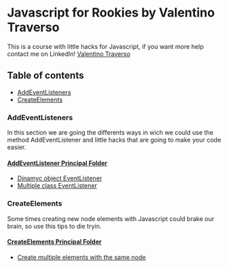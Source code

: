# Javascript for Rookies by Valentino Traverso
This is a course with little hacks for Javascript, if you want more help contact me on LinkedIn! [Valentino Traverso](https://www.linkedin.com/in/valentinotraverso/) 

## Table of contents
- [AddEventListeners](#addeventlisteners)
- [CreateElements](#createelement)

### AddEventListeners
In this section we are going the differents ways in wich we could use the method AddEventListener and little hacks that are going to make your code easier.

#### [AddEventListener Principal Folder](https://github.com/valentraverso/javascript-for-rookies/tree/main/add-event-listener)

- [Dinamyc object EventListener](https://github.com/valentraverso/javascript-for-rookies/blob/main/add-event-listener/dinamyc-object-eventlistener.js)
- [Multiple class EventListener](https://github.com/valentraverso/javascript-for-rookies/blob/main/add-event-listener/multiple-class-eventlistener.js)

### CreateElements
Some times creating new node elements with Javascript could brake our brain, so use this tips to die tryin.

#### [CreateElements Principal Folder](https://github.com/valentraverso/javascript-for-rookies/tree/main/create-element)

- [Create multiple elements with the same node](https://github.com/valentraverso/javascript-for-rookies/blob/main/create-element/multiple-same-nodes.js)

